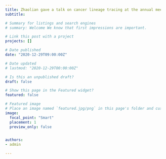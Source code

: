 ```yaml
---
title: Zhaolian gave a talk on cancer lineage tracing at the annual meeting of Center for Quantitative Synthetic Biology.
subtitle: 

# Summary for listings and search engines
# summary: Welcome We know that first impressions are important.

# Link this post with a project
projects: []

# Date published
date: "2020-12-29T09:00:00Z"

# Date updated
# lastmod: "2020-12-29T00:00:00Z"

# Is this an unpublished draft?
draft: false

# Show this page in the Featured widget?
featured: false

# Featured image
# Place an image named `featured.jpg/png` in this page's folder and customize its options here.
image:
  focal_point: "Smart"
  placement: 1
  preview_only: false


authors:
- admin

---
```

